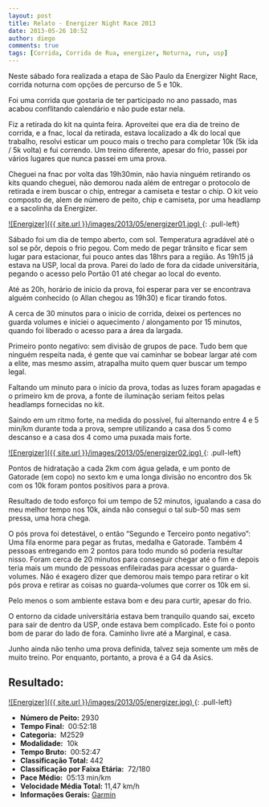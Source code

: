 ```yaml
---
layout: post
title: Relato - Energizer Night Race 2013
date: 2013-05-26 10:52
author: diego
comments: true
tags: [Corrida, Corrida de Rua, energizer, Noturna, run, usp]
---
```

Neste sábado fora realizada a etapa de São Paulo da Energizer Night Race, corrida noturna com opções de percurso de 5 e 10k.

Foi uma corrida que gostaria de ter participado no ano passado, mas acabou conflitando calendário e não pude estar nela.

Fiz a retirada do kit na quinta feira. Aproveitei que era dia de treino de corrida, e a fnac, local da retirada, estava localizado a 4k do local que trabalho, resolvi esticar um pouco mais o trecho para completar 10k (5k ida / 5k volta) e fui correndo. Um treino diferente, apesar do frio, passei por vários lugares que nunca passei em uma prova.

Cheguei na fnac por volta das 19h30min, não havia ninguém retirando os kits quando cheguei, não demorou nada além de entregar o protocolo de retirada e irem buscar o chip, entregar a camiseta e testar o chip. O kit veio composto de, alem de número de peito, chip e camiseta, por uma headlamp e a sacolinha da Energizer.

<a href="/images/2013/05/energizer01.jpg">
![Energizer]({{ site.url }}/images/2013/05/energizer01.jpg)
</a>
{: .pull-left}

Sábado foi um dia de tempo aberto, com sol. Temperatura agradável até o sol se pôr, depois o frio pegou. Com medo de pegar trânsito e ficar sem lugar para estacionar, fui pouco antes das 18hrs para a região. As 19h15 já estava na USP, local da prova. Parei do lado de fora da cidade universitária, pegando o acesso pelo Portão 01 até chegar ao local do evento.

Até as 20h, horário de inicio da prova, foi esperar para ver se encontrava alguém conhecido (o Allan chegou as 19h30) e ficar tirando fotos.

A cerca de 30 minutos para o inicio de corrida, deixei os pertences no guarda volumes e iniciei o aquecimento / alongamento por 15 minutos, quando foi liberado o acesso para a área da largada.

Primeiro ponto negativo: sem divisão de grupos de pace. Tudo bem que ninguém respeita nada, é gente que vai caminhar se bobear largar até com a elite, mas mesmo assim, atrapalha muito quem quer buscar um tempo legal.

Faltando um minuto para o início da prova, todas as luzes foram apagadas e o primeiro km de prova, a fonte de iluminação seriam feitos pelas headlamps fornecidas no kit.

Saindo em um ritmo forte, na medida do possível, fui alternando entre 4 e 5 min/km durante toda a prova, sempre utilizando a casa dos 5 como descanso e a casa dos 4 como uma puxada mais forte.

<a href="/images/2013/05/energizer02.jpg">
![Energizer]({{ site.url }}/images/2013/05/energizer02.jpg)
</a>
{: .pull-left}

Pontos de hidratação a cada 2km com água gelada, e um ponto de Gatorade (em copo) no sexto km e uma longa divisão no encontro dos 5k com os 10k foram pontos positivos para a prova.

Resultado de todo esforço foi um tempo de 52 minutos, igualando a casa do meu melhor tempo nos 10k, ainda não consegui o tal sub-50 mas sem pressa, uma hora chega.

O pós prova foi detestável, o então “Segundo e Terceiro ponto negativo”: Uma fila enorme para pegar as frutas, medalha e Gatorade. Também 4 pessoas entregando em 2 pontos para todo mundo só poderia resultar nisso. Foram cerca de 20 minutos para conseguir chegar até o fim e depois teria mais um mundo de pessoas enfileiradas para acessar o guarda-volumes. Não é exagero dizer que demorou mais tempo para retirar o kit pós prova e retirar as coisas no guarda-volumes que correr os 10k em si.

Pelo menos o som ambiente estava bom e deu para curtir, apesar do frio.

O entorno da cidade universitária estava bem tranquilo quando sai, exceto para sair de dentro da USP, onde estava bem complicado. Este foi o ponto bom de parar do lado de fora. Caminho livre até a Marginal, e casa.

Junho ainda não tenho uma prova definida, talvez seja somente um mês de muito treino. Por enquanto, portanto, a prova é a G4 da Asics.

## Resultado:

<a href="/images/2013/05/energizer_big.jpg">
![Energizer]({{ site.url }}/images/2013/05/energizer.jpg)
</a>
{: .pull-left}

* **Número de Peito:**  2930
* **Tempo Final:**  00:52:18
* **Categoria:**  M2529
* **Modalidade:**  10k
* **Tempo Bruto:**  00:52:47
* **Classificação Total:**  442
* **Classificação por Faixa Etária:**  72/180
* **Pace Médio:**  05:13 min/km
* **Velocidade Média Total:**  11,47 km/h
* **Informações Gerais:** <a href="http://connect.garmin.com/activity/318006390" target="_blank">Garmin</a>
